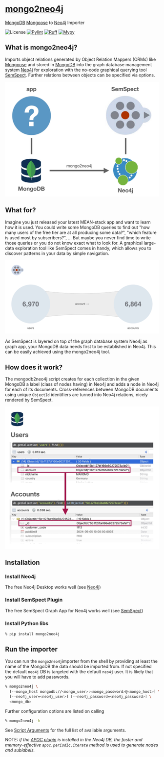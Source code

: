 # [mongo2neo4j](https://makomo.github.io/mongo2neo4j/)

[MongoDB](https://www.mongodb.com/) [Mongoose](https://mongoosejs.com/) to [Neo4j](https://neo4j.com/) Importer

![License](https://img.shields.io/github/license/MAKOMO/mongo2neo4j.svg)
[![Pylint](https://github.com/MAKOMO/mongo2neo4j/actions/workflows/pylint.yaml/badge.svg)](https://github.com/MAKOMO/mongo2neo4j/actions/workflows/pylint.yaml)
[![Ruff](https://github.com/MAKOMO/mongo2neo4j/actions/workflows/ruff.yaml/badge.svg)](https://github.com/MAKOMO/mongo2neo4j/actions/workflows/ruff.yaml)
[![Mypy](https://github.com/MAKOMO/mongo2neo4j/actions/workflows/mypy.yml/badge.svg)](https://github.com/MAKOMO/mongo2neo4j/actions/workflows/mypy.yml)


## What is mongo2neo4j?

Imports object relations generated by Object Relation Mappers (ORMs) like [Mongoose](https://mongoosejs.com/) and stored in [MongoDB](https://www.mongodb.com/) into the graph database management system [Neo4j](https://neo4j.com/) for exploration with the no-code graphical querying tool [SemSpect](https://www.semspect.de/). Further relations between objects can be specified via options.

![](https://github.com/MAKOMO/mongo2neo4j/blob/main/images/motivation.jpg?raw=true)

## What for?

Imagine you just released your latest MEAN-stack app and want to learn how it is used. You could write some MongoDB queries to find out "how many users of the free tier are at all producing some data?", "which feature is used most by subscribers?", ... But maybe you never find time to write those queries or you do not know exact what to look for. A graphical large-data exploration tool like SemSpect comes in handy, which allows you to discover patterns in your data by simple navigation.

![](https://github.com/MAKOMO/mongo2neo4j/blob/main/images/semspect.jpg?raw=true)

As SemSpect is layered on top of the graph database system Neo4j as graph app, your MongoDB data needs first to be established in Neo4j. This can be easily achieved using the mongo2neo4j tool.


## How does it work?

The mongodb2neo4j script creates for each collection in the given MongoDB a label (class of nodes having) in Neo4j and adds a node in Neo4j for each of its documents. Cross-references between MongoDB documents using unique `ObjectId` identifiers are turned into Neo4j relations, nicely rendered by SemSpect.

![](https://github.com/MAKOMO/mongo2neo4j/blob/main/images/mongodb.jpg?raw=true)


## Installation

### Install Neo4j

The free Neo4j Desktop works well (see [Neo4j](https://neo4j.com/))

### Install SemSpect Plugin

The free SemSpect Graph App for Neo4j works well (see [SemSpect](https://www.semspect.de/))

### Install Python libs

```sh
% pip install mongo2neo4j
```

## Run the importer

You can run the `mongo2neo4j`importer from the shell by providing at least the name of the MongoDB the data should be imported from. If not specified the default `neo4j` DB is targeted with the default `neo4j` user. It is likely that you will have to add passwords.

```sh
% mongo2neo4j \
  [--mongo_host mongodb://<mongo_user>:<mongo_password>@<mongo_host>] \
  [--neo4j_user=<neo4j_user>] [--neo4j_password=<neo4j_password>] \
  <mongo_db>
```

Further configuration options are listed on calling

```sh
% mongo2neo4j -h
```

See [Script Arguments](https://github.com/MAKOMO/mongo2neo4j/wiki/Script-Arguments) for the full list of available arguments.


NOTE: *if the [APOC plugin](https://neo4j.com/docs/apoc/) is installed in the Neo4j DB, the faster and memory-effective `apoc.periodic.iterate` method is used to generate nodes and sublabels.*

